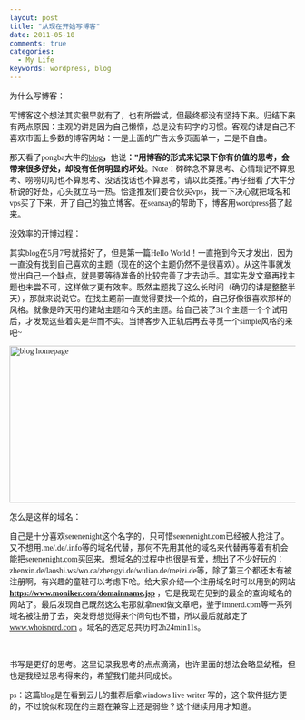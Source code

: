 ```yaml
---
layout: post
title: "从现在开始写博客"
date: 2011-05-10
comments: true
categories:
  - My Life
keywords: wordpress, blog
---
```

<span style="font-family: 微软雅黑;">为什么写博客</span><span style="font-family: 微软雅黑;">：</span>

<span style="font-family: 微软雅黑;">写博客这个想法其实很早就有了，也有所尝试，但最终都没有坚持下来。归结下来有两点原因：主观的讲是因为自己懒惰，总是没有码字的习惯。客观的讲是自己不喜欢市面上多数的博客网站：一是上面的广告太多页面单一，二是不自由。</span>

<span style="font-family: 微软雅黑;">那天看了pongba大牛的<a href="http://mindhacks.cn/2009/02/15/why-you-should-start-blogging-now/">blog</a><strong>，</strong>他说<strong>：”用博客的形式来记录下你有价值的思考，会带来很多好处，却没有任何明显的坏处</strong>。Note：碎碎念不算思考、心情琐记不算思考、唠唠叨叨也不算思考、没话找话也不算思考，请以此类推。”再仔细看了大牛分析说的好处，心头就立马一热。恰逢推友们要合伙买vps，我一下决心就把域名和vps买了下来，开了自己的独立博客。在seansay的帮助下，博客用wordpress搭了起来。</span>

<!-- more -->

<span style="font-family: 微软雅黑;">没效率的开博过程：</span>

<span style="font-family: 微软雅黑;">其实blog在5月7号就搭好了，但是第一篇Hello World！一直拖到今天才发出，因为一直没有找到自己喜欢的主题（现在的这个主题仍然不是很喜欢）。从这件事就发觉出自己一个缺点，就是要等待准备的比较完善了才去动手。其实先发文章再找主题也未尝不可，这样做才更有效率。既然主题找了这么长时间（确切的讲是整整半天），那就来说说它。在找主题前一直觉得要找一个炫的，自己好像很喜欢那样的风格。就像是昨天用的建站主题和今天的主题。给自己装了31个主题一个个试用后，才发现这些着实是华而不实。当博客步入正轨后再去寻觅一个simple风格的来吧~</span>

<span style="font-family: 微软雅黑;"><a href="http://wordpress.lufangming.com/wp-content/uploads/2011/05/blog-homepage.png"><img class="alignnone" style="background-image: none; padding-left: 0px; padding-right: 0px; display: inline; padding-top: 0px; border: 0px initial initial;" title="blog homepage" src="http://wordpress.lufangming.com/wp-content/uploads/2011/05/blog-homepage_thumb.png" border="0" alt="blog homepage" width="536" height="276" /></a></span>

<span style="font-family: 微软雅黑;">怎么是这样的域名：</span>

<span style="font-family: 微软雅黑;">自己是十分喜欢serenenight这个名字的，只可惜serenenight.com已经被人抢注了。又不想用.me/.de/.info等的域名代替，那何不先用其他的域名来代替再等着有机会能把serenenight.com买回来。想域名的过程中也很是有爱，想出了不少好玩的：zhenxin.de/laoshi.ws/wo.ca/zhengyi.de/wuliao.de/meizi.de等，除了第三个都还木有被注册啊，有兴趣的童鞋可以考虑下哈。给大家介绍一个注册域名时可以用到的网站<a href="https://www.moniker.com/domainname.jsp"><strong>https://www.moniker.com/domainname.jsp</strong></a> ，它是我现在见到的最全的查询域名的网站了。最后发现自己既然这么宅那就拿nerd做文章吧，鉴于imnerd.com等一系列域名被注册了去，突发奇想觉得来个问句也不错，所以最后就敲定了<a href="http://www.whoisnerd.com">www.whoisnerd.com</a> 。域名的选定总共历时2h24min11s。</span>

&nbsp;

<span style="font-family: 微软雅黑;">书写是更好的思考。这里记录我思考的点点滴滴，也许里面的想法会略显幼稚，但也是我经过思考得来的，希望我们能共同成长。</span>

<span style="font-family: 微软雅黑;">ps：这篇blog是在看到云儿的推荐后拿windows live writer 写的，这个软件挺方便的，不过貌似和现在的主题在兼容上还是弱些？这个继续用用才知道。</span>

<span style="font-family: 微软雅黑;"> </span>